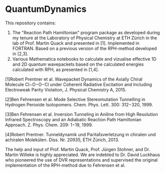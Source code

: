 # QuantumDynamics
This repository contains: 
1. The "Reaction Path Hamiltonian" program package as developed during my tenure at the Laboratory of Physical Chemistry at ETH Zürich in the lab of Prof. Martin Quack
and presented in [1]. Implemented in FORTRAN. Based on a previous version of the RPH-method developed in [2,3].
2. Various Mathematica notebooks to calculate and vizualise effective 1D and 2D quantum wavepackets based on the calculated energies calculated with RPH, as presented in [1,4].

[1]Robert Prentner et al. Wavepacket Dynamics of the Axially Chiral Molecule Cl−O−O−Cl under Coherent Radiative Excitation and Including Electroweak Parity Violation, J. Physical Chemistry A, 2015.

[2]Ben Fehrensen et al. Mode Selective Stereomutation Tunnelling in Hydrogen Peroxide Isotopomers. Chem. Phys. Lett. 300: 312−320, 1999.

[3]Ben Fehrensen et al. Inversion Tunneling in Aniline from High Resolution Infrared Spectroscopy and an Adiabatic Reaction Path Hamiltonian Approach. Z. Phys. Chem. 209: 1−19, 1999.

[4]Robert Prentner. Tunneldynamik und Paritaẗsverletzung in chiralen und achiralen Molekülen. Diss. Nr. 20935, ETH Zürich, 2013.

The help and input of Prof. Martin Quack, Prof. Jürgen Stohner, and Dr. Martin Willeke is highly appreciated. We are indebted to Dr. David Luckhaus who pioneered the use of DVR representations and supervised the original implementation of the RPH-method due to Fehrensen et al. 
